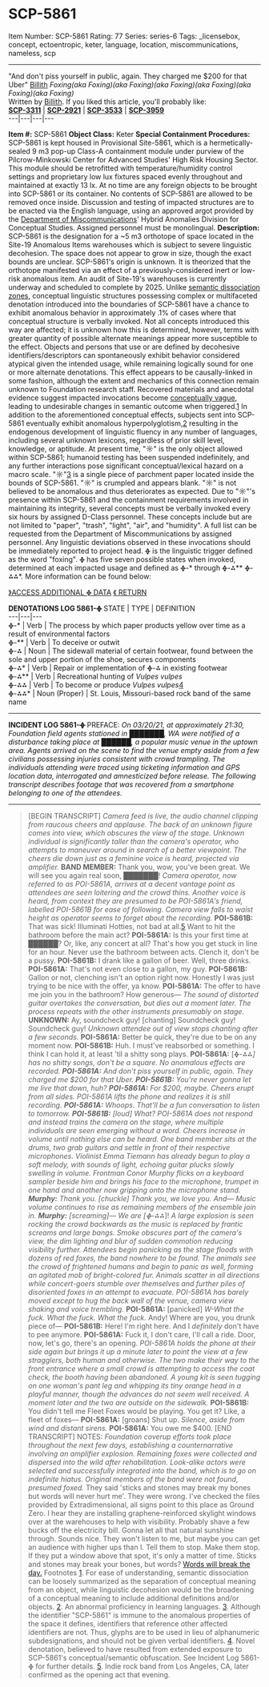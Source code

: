 # SCP-5861
Item Number: SCP-5861
Rating: 77
Series: series-6
Tags: _licensebox, concept, ectoentropic, keter, language, location, miscommunications, nameless, scp

---

"And don't piss yourself in public, again. They charged me $200 for that Uber"
[Billith](javascript:;)
_Foxing(aka Foxing)(aka Foxing)(aka Foxing)(aka Foxing)(aka Foxing)(aka Foxing)_  
Written by [Billith](https://scp-wiki.wikidot.com/sr-researcher-james-a-harkness-personnel-file).
If you liked this article, you'll probably like:  
**[SCP-3311](/scp-3311)** | **[SCP-2921](/scp-2921)** | **[SCP-3533](/scp-3533)** | **[SCP-3959](/scp-3959)**  
---|---|---|---  
  

**Item #:** SCP-5861
**Object Class:** Keter
**Special Containment Procedures:** SCP-5861 is kept housed in Provisional Site-5861, which is a hermetically-sealed 9 m3 pop-up Class-A containment module under purview of the Pilcrow-Minkowski Center for Advanced Studies' High Risk Housing Sector. This module should be retrofitted with temperature/humidity control settings and proprietary low lux fixtures spaced evenly throughout and maintained at exactly 13 lx.
At no time are any foreign objects to be brought into SCP-5861 or its container. No contents of SCP-5861 are allowed to be removed once inside.
Discussion and testing of impacted structures are to be enacted via the English language, using an approved argot provided by the [Department of Miscommunications](https://scp-wiki.wikidot.com/domc-hub)' Hybrid Anomalies Division for Conceptual Studies.
Assigned personnel must be monolingual.
**Description:** SCP-5861 is the designation for a ~5 m3 orthotope of space located in the Site-19 Anomalous Items warehouses which is subject to severe linguistic decohesion. The space does not appear to grow in size, though the exact bounds are unclear.
SCP-5861's origin is unknown. It is theorized that the orthotope manifested via an effect of a previously-considered inert or low-risk anomalous item. An audit of Site-19's warehouses is currently underway and scheduled to complete by 2025.
Unlike [semantic dissociation zones](http://www.scp-wiki.net/scp-1539), conceptual linguistic structures possessing complex or multifaceted denotation introduced into the boundaries of SCP-5861 have a chance to exhibit anomalous behavior in approximately .1% of cases where that conceptual structure is verbally invoked. Not all concepts introduced this way are affected; it is unknown how this is determined, however, terms with greater quantity of possible alternate meanings appear more susceptible to the effect.
Objects and persons that use or are defined by decohesive identifiers/descriptors can spontaneously exhibit behavior considered atypical given the intended usage, while remaining logically sound for one or more alternate denotations. This effect appears to be causally-linked in some fashion, although the extent and mechanics of this connection remain unknown to Foundation research staff. Recovered materials and anecdotal evidence suggest impacted invocations become [conceptually vague](https://scp-wiki.wikidot.com/scp-3533), leading to undesirable changes in semantic outcome when triggered.[1](javascript:;)
In addition to the aforementioned conceptual effects, subjects sent into SCP-5861 eventually exhibit anomalous hyperpolyglotism,[2](javascript:;) resulting in the endogenous development of linguistic fluency in any number of languages, including several unknown lexicons, regardless of prior skill level, knowledge, or aptitude. At present time, "☼︎" is the only object allowed within SCP-5861; humanoid testing has been suspended indefinitely, and any further interactions pose significant conceptual/lexical hazard on a macro scale.
"☼︎"[3](javascript:;) is a single piece of parchment paper located inside the bounds of SCP-5861. "☼︎" is crumpled and appears blank. "☼︎" is not believed to be anomalous and thus deteriorates as expected.
Due to "☼︎"'s presence within SCP-5861 and the containment requirements involved in maintaining its integrity, several concepts must be verbally invoked every six hours by assigned D-Class personnel. These concepts include but are not limited to "paper", "trash", "light", "air", and "humidity". A full list can be requested from the Department of Miscommunications by assigned personnel. Any linguistic deviations observed in these invocations should be immediately reported to project head.
ᚖ is the linguistic trigger defined as the word "foxing". ᚖ has five seven possible states when invoked, determined at each impacted usage and defined as ᚖ-* through ᚖ-⁂** ᚖ-⁂⁂*.
More information can be found below:
  
  

[ 》ACCESS ADDITIONAL ᚖ DATA](javascript:;)
[《 RETURN](javascript:;)
  

**DENOTATIONS LOG 5861-ᚖ**
STATE | TYPE | DEFINITION  
---|---|---  
ᚖ-* | Verb | The process by which paper products yellow over time as a result of environmental factors  
ᚖ-** | Verb | To deceive or outwit  
ᚖ-⁂ | Noun | The sidewall material of certain footwear, found between the sole and upper portion of the shoe, secures components  
ᚖ-⁂* | Verb | Repair or implementation of ᚖ-⁂ in existing footwear  
ᚖ-⁂** | Verb | Recreational hunting of _Vulpes vulpes_  
ᚖ-⁂⁂ | Verb | To become or produce _Vulpes vulpes_[4](javascript:;)  
ᚖ-⁂⁂* | Noun (Proper) | St. Louis, Missouri-based rock band of the same name  
  

* * *
  

**INCIDENT LOG 5861-ᚖ**
PREFACE: _On 03/20/21, at approximately 21:30, Foundation field agents stationed in ███████, WA were notified of a disturbance taking place at ██████, a popular music venue in the uptown area. Agents arrived on the scene to find the venue empty aside from a few civilians possessing injuries consistent with crowd trampling. The individuals attending were traced using ticketing information and GPS location data, interrogated and amnesticized before release. The following transcript describes footage that was recovered from a smartphone belonging to one of the attendees._
* * *
> [BEGIN TRANSCRIPT]
> _Camera feed is live, the audio channel clipping from raucous cheers and applause. The back of an unknown figure comes into view, which obscures the view of the stage. Unknown individual is significantly taller than the camera's operator, who attempts to maneuver around in search of a better viewpoint. The cheers die down just as a feminine voice is heard, projected via amplifier._
> **BAND MEMBER:** Thank you, wow, you've been great. We will see you again real soon, ███████!
> _Camera operator, now referred to as POI-5861A, arrives at a decent vantage point as attendees are seen loitering and the crowd thins. Another voice is heard, from context they are presumed to be POI-5861A's friend, labelled POI-5861B for ease of following. Camera view falls to waist height as operator seems to forget about the recording._
> **POI-5861B:** That was sick! Illuminati Hotties, not bad at all.[5](javascript:;) Want to hit the bathroom before the main act?
> **POI-5861A:** Is this your first time at ██████? Or, like, any concert at all? That's how you get stuck in line for an hour. Never use the bathroom between acts. Clench it, don't be a pussy.
> **POI-5861B:** I drank like a gallon of beer. Well, three drinks.
> **POI-5861A:** That's not even close to a gallon, my guy.
> **POI-5861B:** Gallon or not, clenching isn't an option right now. Honestly I was just trying to be nice with the offer, ya know.
> **POI-5861A:** The offer to have me join you in the bathroom? How generous—
> _The sound of distorted guitar overtakes the conversation, but dies out a moment later. The process repeats with the other instruments presumably on stage._
> **UNKNOWN:** Ay, soundcheck guy! [chanting] Soundcheck guy! Soundcheck guy!
> _Unknown attendee out of view stops chanting after a few seconds._
> **POI-5861A:** Better be quick, they're due to be on any moment now.
> **POI-5861B:** Huh. I must've reabsorbed or something. I think I can hold it, at least 'til a shitty song plays.
> **POI-5861A:** [ᚖ-⁂⁂*] has no shitty songs, don't be a square.
> _No anomalous effects are recorded._
> **POI-5861A:** And don't piss yourself in public, again. They charged me $200 for that Uber.
> **POI-5861B:** You're never gonna let me live that down, huh?
> **POI-5861A:** For $200, maybe.
> _Cheers erupt from all sides. POI-5861A lifts the phone and realizes it is still recording._
> **POI-5861A:** Whoops. That'll be a fun conversation to listen to tomorrow.
> **POI-5861B:** [loud] What?
> _POI-5861A does not respond and instead trains the camera on the stage, where multiple individuals are seen emerging without a word. Cheers increase in volume until nothing else can be heard. One band member sits at the drums, two grab guitars and settle in front of their respective microphones. Violinist Emma Tiemann has already begun to play a soft melody, with sounds of light, echoing guitar plucks slowly swelling in volume. Frontman Conor Murphy flicks on a keyboard sampler beside him and brings his face to the microphone, trumpet in one hand and another now gripping onto the microphone stand._
> **Murphy:** Thank you. [chuckle] Thank you, we love you. And—
> _Music volume continues to rise as remaining members of the ensemble join in._
> **Murphy:** [screaming]— _We are_ [ᚖ-⁂⁂*]!
> _A large explosion is seen rocking the crowd backwards as the music is replaced by frantic screams and large bangs. Smoke obscures part of the camera's view, the dim lighting and blur of sudden commotion reducing visibility further. Attendees begin panicking as the stage floods with dozens of red foxes, the band nowhere to be found. The animals see the crowd of frightened humans and begin to panic as well, forming an agitated mob of bright-colored fur. Animals scatter in all directions while concert-goers stumble over themselves and further piles of disoriented foxes in an attempt to evacuate. POI-5861A has barely moved except to hug the back wall of the venue, camera view shaking and voice trembling._
> **POI-5861A:** [panicked] _W-What the fuck. What the fuck. What the fuck._ Andy! Where are you, you drunk piece of—
> **POI-5861B:** Here! I'm right here. And I _definitely_ don't have to pee anymore.
> **POI-5861A:** Fuck it, I don't care, I'll call a ride. Door, now, let's go, there's an opening.
> _POI-5861A holds the phone at their side again but brings it up a minute later to point the view at a few stragglers, both human and otherwise. The two make their way to the front entrance where a small crowd is attempting to access the coat check, the booth having been abandoned. A young kit is seen tugging on one woman's pant leg and whipping its tiny orange head in a playful manner, though the advances do not seem well received. A moment later and the two are outside on the sidewalk._
> **POI-5861B:** You didn't tell me Fleet Foxes would be playing. You get it? Like, a fleet of foxes—
> **POI-5861A:** [groans] Shut up.
> _Silence, aside from wind and distant sirens._
> **POI-5861A:** You owe me $400.
> [END TRANSCRIPT]
NOTES: _Foundation coverup efforts took place throughout the next few days, establishing a counternarrative involving an amplifier explosion. Remaining foxes were collected and dispersed into the wild after rehabilitation. Look-alike actors were selected and successfully integrated into the band, which is to go on indefinite hiatus._
_Original members of the band were not found, presumed foxed._
They said 'sticks and stones may break my bones but words will never hurt me'.
They were wrong.
I've checked the files provided by Extradimensional, all signs point to this place as Ground Zero.
I hear they are installing graphene-reinforced skylight windows over at the warehouses to help with visibility. Probably shave a few bucks off the electricity bill. Gonna let all that natural sunshine through. Sounds nice.
They won't listen to me, but maybe you can get an audience with higher ups than I.
Tell them to stop. Make them stop. If they put a window above that spot, it's only a matter of time.
Sticks and stones may break your bones, but words?
[Words will break the day.](https://scp-wiki.wikidot.com/shaggydredlocks-proposal)
Footnotes
[1](javascript:;). For ease of understanding, semantic dissociation can be loosely summarized as the separation of conceptual meaning from an object, while linguistic decohesion would be the broadening of a conceptual meaning to include additional definitions and/or objects.
[2](javascript:;). An abnormal proficiency in learning languages.
[3](javascript:;). Although the identifier "SCP-5861" is immune to the anomalous properties of the space it defines, identifiers that reference other affected identifiers are not. Thus, glyphs are to be used in lieu of alphanumeric subdesignations, and should not be given verbal identifiers.
[4](javascript:;). Novel denotation, believed to have resulted from extended exposure to SCP-5861's conceptual/semantic obfuscation. See Incident Log 5861-ᚖ for further details.
[5](javascript:;). Indie rock band from Los Angeles, CA, later confirmed as the opening act that evening.